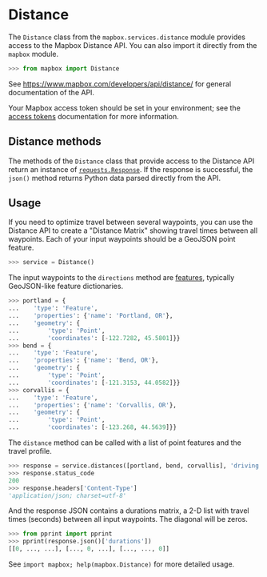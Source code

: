 # Distance

The `Distance` class from the `mapbox.services.distance` module provides
access to the Mapbox Distance API. You can also import it directly from the
`mapbox` module.

```python
>>> from mapbox import Distance

```

See https://www.mapbox.com/developers/api/distance/ for general documentation
of the API.

Your Mapbox access token should be set in your environment; see the [access
tokens](access_tokens.md) documentation for more information.

## Distance methods

The methods of the `Distance` class that provide access to the Distance API
return an instance of
[`requests.Response`](http://docs.python-requests.org/en/latest/api/#requests.Response).
If the response is successful, the `json()` method returns Python data parsed
directly from the API.

## Usage

If you need to optimize travel between several waypoints, you can use the
Distance API to create a "Distance Matrix" showing travel times between all
waypoints.  Each of your input waypoints should be a GeoJSON point feature.

```python
>>> service = Distance()

```

The input waypoints to the `directions` method are
[features](input_features.md), typically GeoJSON-like feature dictionaries.

```python
>>> portland = {
...    'type': 'Feature',
...    'properties': {'name': 'Portland, OR'},
...    'geometry': {
...        'type': 'Point',
...        'coordinates': [-122.7282, 45.5801]}}
>>> bend = {
...    'type': 'Feature',
...    'properties': {'name': 'Bend, OR'},
...    'geometry': {
...        'type': 'Point',
...        'coordinates': [-121.3153, 44.0582]}}
>>> corvallis = {
...    'type': 'Feature',
...    'properties': {'name': 'Corvallis, OR'},
...    'geometry': {
...        'type': 'Point',
...        'coordinates': [-123.268, 44.5639]}}

```

The `distance` method can be called with a list of point features and the
travel profile.

```python
>>> response = service.distances([portland, bend, corvallis], 'driving')
>>> response.status_code
200
>>> response.headers['Content-Type']
'application/json; charset=utf-8'

```

And the response JSON contains a durations matrix, a 2-D list with travel
times (seconds) between all input waypoints. The diagonal will be
zeros.

```python
>>> from pprint import pprint
>>> pprint(response.json()['durations'])
[[0, ..., ...], [..., 0, ...], [..., ..., 0]]

```

See ``import mapbox; help(mapbox.Distance)`` for more detailed usage.
